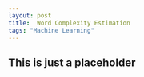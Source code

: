 ```yaml
---
layout: post
title:  Word Complexity Estimation
tags: "Machine Learning"
---
```


## This is just a placeholder
